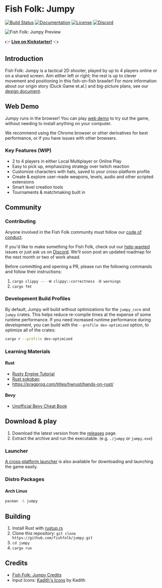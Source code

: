 # Fish Folk: Jumpy

[![Build Status](https://img.shields.io/github/actions/workflow/status/fishfolk/jumpy/ci.yml?logo=github&labelColor=1e1c24&color=8bcfcf)](https://github.com/fishfolk/jumpy/actions) [![Documentation](https://img.shields.io/badge/documentation-fishfolk.github.io-green.svg?labelColor=1e1c24&color=f3ee7a)](https://fishfolk.github.io/jumpy/book) [![License](https://img.shields.io/badge/License-MIT%20or%20Apache%202-green.svg?label=license&labelColor=1e1c24&color=34925e)](./LICENSE) [![Discord](https://img.shields.io/badge/chat-on%20discord-green.svg?logo=discord&logoColor=fff&labelColor=1e1c24&color=8d5b3f)](https://discord.gg/4smxjcheE5)

![Fish Folk: Jumpy Preview](https://user-images.githubusercontent.com/24392180/151969075-399e9fea-e2de-4340-96a4-0a0e5b79c281.gif)

👉 **[Live on Kickstarter!](https://www.kickstarter.com/projects/erlendsh/fish-folk)** 👈

## Introduction

Fish Folk: Jumpy is a tactical 2D shooter, played by up to 4 players online or on a shared screen. Aim either left or right; the rest is up to clever movement and positioning in this fish-on-fish brawler! For more information about our origin story (Duck Game et.al.) and big-picture plans, see our [design document](https://www.notion.so/erlendsh/Fish-Fight-1647ed74217e4e38a59bd28f4f5bc81a).

## Web Demo

Jumpy runs in the browser! You can play [web demo][web_demo] to try out the game, without needing to install anything on your computer.

We recommend using the Chrome browser or other derivatives for best performance, or if you have issues with other browsers.

[web_demo]: https://fishfolk.github.io/jumpy/player/latest/

### Key Features (WIP)

- 2 to 4 players in either Local Multiplayer or Online Play
- Easy to pick up, emphasizing strategy over twitch reaction
- Customize characters with hats, saved to your cross-platform profile
- Create & explore user-made weapons, levels, audio and other scripted extensions
- Smart level creation tools
- Tournaments & matchmaking built in

## Community

### Contributing

Anyone involved in the Fish Folk community must follow our [code of conduct](https://github.com/fishfolk/jumpy/blob/main/CODE_OF_CONDUCT.md).

If you'd like to make something for Fish Folk, check out our [help-wanted](https://github.com/fishfolk/jumpy/labels/help%20wanted) issues or just ask us on [Discord](https://discord.gg/4smxjcheE5). We'll soon post an updated roadmap for the next month or two of work ahead.

Before committing and opening a PR, please run the following commands and follow their instructions:

1. `cargo clippy -- -W clippy::correctness -D warnings`
2. `cargo fmt`

### Development Build Profiles

By default, Jumpy will build without optimizations for the `jumpy_core` and `jumpy` crates. This helps reduce re-compile times at the expense of some runtime performance. If you need increased runtime performance during development, you can build with the `--profile dev-optimized` option, to optimize all of the crates:

```bash
cargo r --profile dev-optimized
```

### Learning Materials

#### Rust

- [Rusty Engine Tutorial](https://cleancut.github.io/rusty_engine/)
- [Rust sokoban](https://sokoban.iolivia.me/)
- <https://pragprog.com/titles/hwrust/hands-on-rust/>

#### Bevy

- [Unofficial Bevy Cheat Book](https://bevy-cheatbook.github.io/)

## Download & play

1. Download the latest version from the [releases](https://github.com/fishfolk/jumpy/releases) page.
2. Extract the archive and run the executable. (e.g. `./jumpy` or `jumpy.exe`)

### Launcher

[A cross-platform launcher](https://github.com/spicylobstergames/SpicyLauncher) is also available for downloading and launching the game easily.

### Distro Packages

#### Arch Linux

```sh
pacman -S jumpy
```

## Building

1. Install Rust with [rustup.rs](https://rustup.rs/)
2. Clone this repository: `git clone https://github.com/fishfolk/jumpy.git`
3. `cd jumpy`
4. `cargo run`

## Credits

- [Fish Folk: Jumpy Credits](./CREDITS.md)
- Input Icons: [Kadith's Icons](https://kadith.itch.io/kadiths-free-icons) by Kadith
